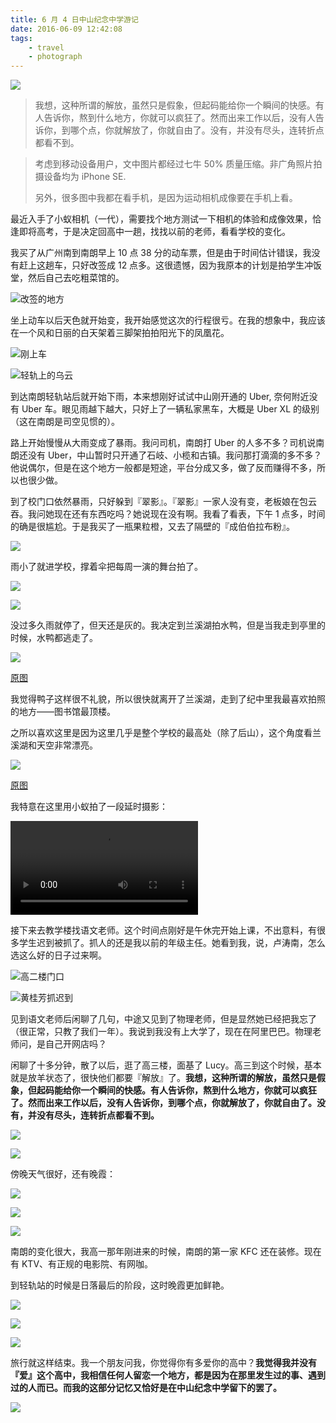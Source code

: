 ```yaml
---
title: 6 月 4 日中山纪念中学游记
date: 2016-06-09 12:42:08
tags:
    - travel
    - photograph
---
```


<img src="//o86cdh9ph.qnssl.com/IMG_1443.JPG?imageView2/2/q/50" class="full-image" poster="//o86cdh9ph.qnssl.com/64travel_cover.png"/>

<p></p>

> 我想，这种所谓的解放，虽然只是假象，但起码能给你一个瞬间的快感。有人告诉你，熬到什么地方，你就可以疯狂了。然而出来工作以后，没有人告诉你，到哪个点，你就解放了，你就自由了。没有，并没有尽头，连转折点都看不到。

<!--more-->

> 考虑到移动设备用户，文中图片都经过七牛 50% 质量压缩。非广角照片拍摄设备均为 iPhone SE.
> 
> 另外，很多图中我都在看手机，是因为运动相机成像要在手机上看。

最近入手了小蚁相机（一代），需要找个地方测试一下相机的体验和成像效果，恰逢即将高考，于是决定回高中一趟，找找以前的老师，看看学校的变化。

我买了从广州南到南朗早上 10 点 38 分的动车票，但是由于时间估计错误，我没有赶上这趟车，只好改签成 12 点多。这很遗憾，因为我原本的计划是拍学生冲饭堂，然后自己去吃粗菜馆的。

![改签的地方](//o86cdh9ph.qnssl.com/IMG_1371.JPG?imageView2/2/q/50)

坐上动车以后天色就开始变，我开始感觉这次的行程很亏。在我的想象中，我应该在一个风和日丽的白天架着三脚架拍拍阳光下的凤凰花。

![刚上车](//o86cdh9ph.qnssl.com/IMG_1372.JPG)

![轻轨上的乌云](//o86cdh9ph.qnssl.com/IMG_1377.JPG?imageView2/2/q/50)

到达南朗轻轨站后就开始下雨，本来想刚好试试中山刚开通的 Uber, 奈何附近没有 Uber 车。眼见雨越下越大，只好上了一辆私家黑车，大概是 Uber XL 的级别（这在南朗是司空见惯的）。

路上开始慢慢从大雨变成了暴雨。我问司机，南朗打 Uber 的人多不多？司机说南朗还没有 Uber，中山暂时只开通了石岐、小榄和古镇。我问那打滴滴的多不多？他说偶尔，但是在这个地方一般都是短途，平台分成又多，做了反而赚得不多，所以也很少做。

到了校门口依然暴雨，只好躲到『翠影』。『翠影』一家人没有变，老板娘在包云吞。我问她现在还有东西吃吗？她说现在没有啊。我看了看表，下午 1 点多，时间的确是很尴尬。于是我买了一瓶果粒橙，又去了隔壁的『成伯伯拉布粉』。

![](//o86cdh9ph.qnssl.com/IMG_1411.JPG?imageView2/2/q/50)

雨小了就进学校，撑着伞把每周一演的舞台拍了。

![](//o86cdh9ph.qnssl.com/IMG_1382.JPG?imageView2/2/q/50)

![](//o86cdh9ph.qnssl.com/IMG_1383.JPG?imageView2/2/q/50)

没过多久雨就停了，但天还是灰的。我决定到兰溪湖拍水鸭，但是当我走到亭里的时候，水鸭都逃走了。

![](//o86cdh9ph.qnssl.com/IMG_1443.JPG?imageView2/2/q/50)

[原图](https://o86cdh9ph.qnssl.com/IMG_1443.JPG)

我觉得鸭子这样很不礼貌，所以很快就离开了兰溪湖，走到了纪中里我最喜欢拍照的地方——图书馆最顶楼。

之所以喜欢这里是因为这里几乎是整个学校的最高处（除了后山），这个角度看兰溪湖和天空非常漂亮。

![](//o86cdh9ph.qnssl.com/IMG_1425.JPG?imageView2/2/q/50)

[原图](https://o86cdh9ph.qnssl.com/IMG_1425.JPG)

我特意在这里用小蚁拍了一段延时摄影：

<video src="//o86cdh9ph.qnssl.com/IMG_1434.MP4"></video>

<p></p>

接下来去教学楼找语文老师。这个时间点刚好是午休完开始上课，不出意料，有很多学生迟到被抓了。抓人的还是我以前的年级主任。她看到我，说，卢涛南，怎么选这么好的日子过来啊。

![高二楼门口](//o86cdh9ph.qnssl.com/IMG_1558.JPG?imageView2/2/q/50)

![黄桂芳抓迟到](//o86cdh9ph.qnssl.com/IMG_1442.JPG?imageView2/2/q/50)

见到语文老师后闲聊了几句，中途又见到了物理老师，但是显然她已经把我忘了（很正常，只教了我们一年）。我说到我没有上大学了，现在在阿里巴巴。物理老师问，是自己开网店吗？

闲聊了十多分钟，散了以后，逛了高三楼，面基了 Lucy。高三到这个时候，基本就是放羊状态了，很快他们都要『解放』了。**我想，这种所谓的解放，虽然只是假象，但起码能给你一个瞬间的快感。有人告诉你，熬到什么地方，你就可以疯狂了。然而出来工作以后，没有人告诉你，到哪个点，你就解放了，你就自由了。没有，并没有尽头，连转折点都看不到。**

![](//o86cdh9ph.qnssl.com/IMG_1448.JPG)

![](//o86cdh9ph.qnssl.com/IMG_1554.JPG)

傍晚天气很好，还有晚霞：

![](//o86cdh9ph.qnssl.com/IMG_1454.JPG?imageView2/2/q/50)

![](//o86cdh9ph.qnssl.com/IMG_1457.JPG?imageView2/2/q/50)

![](//o86cdh9ph.qnssl.com/IMG_1473.JPG?imageView2/2/q/50)

南朗的变化很大，我高一那年刚进来的时候，南朗的第一家 KFC 还在装修。现在有 KTV、有正规的电影院、有网咖。

到轻轨站的时候是日落最后的阶段，这时晚霞更加鲜艳。

![](//o86cdh9ph.qnssl.com/IMG_1547.JPG?imageView2/2/q/50)

![](//o86cdh9ph.qnssl.com/IMG_1549.JPG?imageView2/2/q/50)

![](//o86cdh9ph.qnssl.com/IMG_1467.JPG?imageView2/2/q/50)

旅行就这样结束。我一个朋友问我，你觉得你有多爱你的高中？**我觉得我并没有『爱』这个高中，我相信任何人留恋一个地方，都是因为在那里发生过的事、遇到过的人而已。而我的这部分记忆又恰好是在中山纪念中学留下的罢了。**

![](//o86cdh9ph.qnssl.com/IMG_1433.JPG?imageView2/2/q/50)

